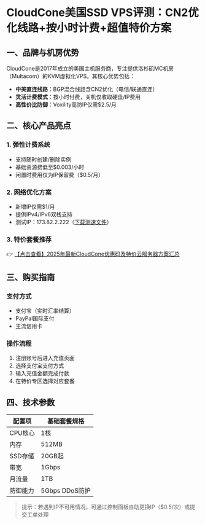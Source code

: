# CloudCone美国SSD VPS评测：CN2优化线路+按小时计费+超值特价方案

## 一、品牌与机房优势
CloudCone是2017年成立的美国主机服务商，专注提供洛杉矶MC机房（Multacom）的KVM虚拟化VPS。其核心优势包括：
- **中美直连线路**：BGP混合线路含CN2优化（电信/联通直连）
- **灵活计费模式**：按小时付费，关机仅收取硬盘/IP费用
- **高性价比防御**：Voxility高防IP仅需$2.5/月

## 二、核心产品亮点
### 1. 弹性计费系统
- 支持随时创建/删除实例
- 基础资源费低至$0.003/小时
- 闲置时费用仅为IP保留费（$0.5/月）

### 2. 网络优化方案
- 新增IP仅需$1/月
- 提供IPv4/IPv6双栈支持
- 测试IP：173.82.2.222（[下载测速文件](http://la.lg.cloudc.one/100MB.test)）

### 3. 特价套餐推荐
👉 [【点击查看】2025年最新CloudCone优惠码及特价云服务器方案汇总](https://bit.ly/Cloudcone)

## 三、购买指南
### 支付方式
- 支付宝（实时汇率结算）
- PayPal国际支付
- 主流信用卡

### 操作流程
1. 注册账号后进入充值页面
2. 选择支付宝支付方式
3. 输入充值金额完成付款
4. 在特价专区选择对应套餐

## 四、技术参数
| 配置项       | 基础套餐规格 |
|--------------|--------------|
| CPU核心      | 1核          |
| 内存         | 512MB        |
| SSD存储      | 20GB起       |
| 带宽         | 1Gbps        |
| 月流量       | 1TB          |
| 防御能力     | 5Gbps DDoS防护 |

> 提示：若遇到IP不可用情况，可通过控制面板自助更换IP（$0.5/次）或提交工单处理